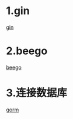# 1.gin
[gin](https://gin-gonic.com/zh-cn/docs/quickstart/)

# 2.beego
[beego](https://git-books.github.io/books/beego/)

# 3.连接数据库
[gorm](https://gorm.io/zh_CN/)